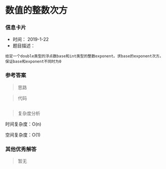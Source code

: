 # 数值的整数次方 

### 信息卡片 

- 时间： 2019-1-22
- 题目描述：

```
给定一个double类型的浮点数base和int类型的整数exponent。求base的exponent次方。
保证base和exponent不同时为0
```



### 参考答案

> 思路




> 代码

```js

```



> 复杂度分析

时间复杂度：O(n)

空间复杂度：O(1)



### 其他优秀解答 

> 暂无
